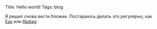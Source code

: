 Title: Hello world!
Tags: blog

Я решил снова вести бложик.
Постараюсь делать это регулярно,
как [Eax](http://eax.me/blog-story/)
или [Radiag](http://radiag.ru/post/73198008051).
